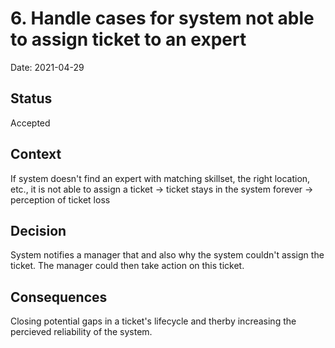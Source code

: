 # 6. Handle cases for system not able to assign ticket to an expert

Date: 2021-04-29

## Status

Accepted

## Context

If system doesn't find an expert with matching skillset, the right location, etc., it is not able to assign a ticket → ticket stays in the system forever → perception of ticket loss

## Decision

System notifies a manager that and also why the system couldn't assign the ticket. The manager could then take action on this ticket.

## Consequences

Closing potential gaps in a ticket's lifecycle and therby increasing the percieved reliability of the system.
